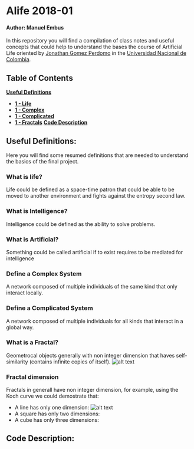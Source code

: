 # Alife 2018-01
#### Author: Manuel Embus

In this repository you will find a compilation of class notes and useful concepts that could help to understand the bases the course of Artificial Life oriented by [Jonathan Gomez Perdomo](http://dis.unal.edu.co/~jgomezpe/) in the [Universidad Nacional de Colombia](http://unal.edu.co/).
## Table of Contents
[**Useful Definitions**](#useful-definitions)
* [**1 - Life**](#what-is-life)
* [**1 - Complex**](#define-a-complex-system)
* [**1 - Complicated**](#define-a-complicated-system)
* [**1 - Fractals**](#what-is-a-fractal)
[**Code Description**](#code-description)
## Useful Definitions:
Here you will find some resumed definitions that are needed to understand the basics of the final project.
### What is life?
Life could be defined as a space-time patron that could be able to be moved to another environment and fights against the entropy second law.
### What is Intelligence?
Intelligence could be defined as the ability to solve problems.
### What is Artificial?
Something could be called artificial if to exist requires to be mediated for intelligence
### Define a Complex System
A network composed of multiple individuals of the same kind that only interact locally.
### Define a Complicated System
A network composed of multiple individuals for all kinds that interact in a global way.
### What is a Fractal?
Geometrocal objects generally with non integer dimension that haves self-similarity (contains infinite copies of itself).
![alt text](https://upload.wikimedia.org/wikipedia/commons/d/d2/M2_1024.png)

### Fractal dimension
Fractals in generall have non integer dimension, for example, using the Koch curve we could demostrate that:
* A line has only one dimension:
![alt text](https://firebasestorage.googleapis.com/v0/b/personalwp-8822c.appspot.com/o/linedimension.PNG?alt=media&token=a3261fd9-8016-479e-b2de-53ca11543a32)
* A square has only two dimensions:
* A cube has only three dimensions:

## Code Description:
